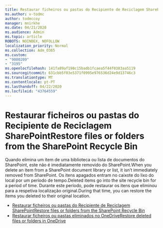 ```yaml
---
title: Restaurar ficheiros ou pastas do Recipiente de Reciclagem SharePoint
ms.author: v-todmc
author: todmccoy
manager: mnirkhe
ms.date: 04/21/2020
ms.audience: Admin
ms.topic: article
ROBOTS: NOINDEX, NOFOLLOW
localization_priority: Normal
ms.collection: Adm_O365
ms.custom:
- "9000209"
- "3195"
ms.openlocfilehash: 141fa89af198c15badb1fcaea5f44f0383aa5119
ms.sourcegitcommit: 631cbb5f03e5371f0995e976536d24e9d13746c3
ms.translationtype: MT
ms.contentlocale: pt-PT
ms.lasthandoff: 04/22/2020
ms.locfileid: "43764559"
---
```

# <a name="restore-files-or-folders-from-the-sharepoint-recycle-bin"></a><span data-ttu-id="d1903-102">Restaurar ficheiros ou pastas do Recipiente de Reciclagem SharePoint</span><span class="sxs-lookup"><span data-stu-id="d1903-102">Restore files or folders from the SharePoint Recycle Bin</span></span> 

<span data-ttu-id="d1903-103">Quando elimina um item de uma biblioteca ou lista de documentos do SharePoint, este não é imediatamente removido do SharePoint.</span><span class="sxs-lookup"><span data-stu-id="d1903-103">When you delete an item from a SharePoint document library or list, it isn’t immediately removed from SharePoint.</span></span> <span data-ttu-id="d1903-104">Os itens apagados entram no caixote do lixo do local por um período de tempo.</span><span class="sxs-lookup"><span data-stu-id="d1903-104">Deleted items go into the site recycle bin for a period of time.</span></span> <span data-ttu-id="d1903-105">Durante este período, pode restaurar os itens que eliminou para a respetiva localização original.</span><span class="sxs-lookup"><span data-stu-id="d1903-105">During that time, you can restore the items you deleted to their original location.</span></span>

- [<span data-ttu-id="d1903-106">Restaurar ficheiros ou pastas do Recipiente de Reciclagem SharePoint</span><span class="sxs-lookup"><span data-stu-id="d1903-106">Restore files or folders from the SharePoint Recycle Bin</span></span>](https://support.office.com/article/Restore-items-in-the-Recycle-Bin-of-a-SharePoint-site-6df466b6-55f2-4898-8d6e-c0dff851a0be)
- [<span data-ttu-id="d1903-107">Restaurar ficheiros ou pastas eliminados no OneDrive</span><span class="sxs-lookup"><span data-stu-id="d1903-107">Restore deleted files or folders in OneDrive</span></span>](https://support.office.com/article/restore-deleted-files-or-folders-in-onedrive-949ada80-0026-4db3-a953-c99083e6a84f)
